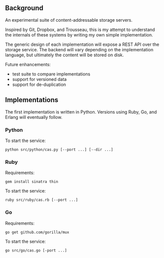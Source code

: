 ## Background

An experimental suite of content-addressable storage servers.

Inspired by Git, Dropbox, and Trousseau, this is my attempt to understand the
internals of these systems by writing my own simple implementation.

The generic design of each implementation will expose a REST API over the
storage service. The backend will vary depending on the implementation
language, but ultimately the content will be stored on disk.

Future enhancements:

* test suite to compare implementations
* support for versioned data
* support for de-duplication

## Implementations

The first implementation is written in Python. Versions using Ruby, Go, and
Erlang will eventually follow.

### Python

To start the service:

    python src/python/cas.py [--port ...] [--dir ...]

### Ruby

Requirements:

    gem install sinatra thin

To start the service:

    ruby src/ruby/cas.rb [--port ...]

### Go

Requirements:

    go get github.com/gorilla/mux

To start the service:

    go src/go/cas.go [-port ...]
